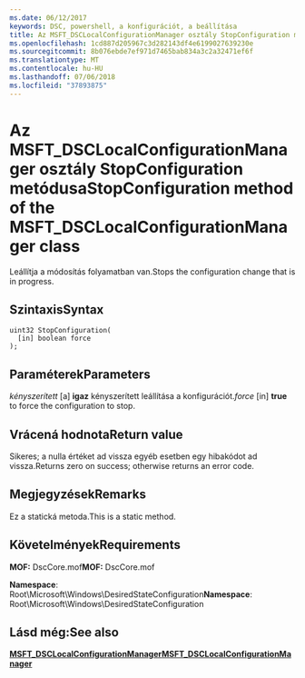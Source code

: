 ```yaml
---
ms.date: 06/12/2017
keywords: DSC, powershell, a konfigurációt, a beállítása
title: Az MSFT_DSCLocalConfigurationManager osztály StopConfiguration metódusa
ms.openlocfilehash: 1cd887d205967c3d282143df4e6199027639230e
ms.sourcegitcommit: 8b076ebde7ef971d7465bab834a3c2a32471ef6f
ms.translationtype: MT
ms.contentlocale: hu-HU
ms.lasthandoff: 07/06/2018
ms.locfileid: "37893875"
---
```

# <a name="stopconfiguration-method-of-the-msftdsclocalconfigurationmanager-class"></a><span data-ttu-id="06070-103">Az MSFT_DSCLocalConfigurationManager osztály StopConfiguration metódusa</span><span class="sxs-lookup"><span data-stu-id="06070-103">StopConfiguration method of the MSFT_DSCLocalConfigurationManager class</span></span>

<span data-ttu-id="06070-104">Leállítja a módosítás folyamatban van.</span><span class="sxs-lookup"><span data-stu-id="06070-104">Stops the configuration change that is in progress.</span></span>

## <a name="syntax"></a><span data-ttu-id="06070-105">Szintaxis</span><span class="sxs-lookup"><span data-stu-id="06070-105">Syntax</span></span>

```mof
uint32 StopConfiguration(
  [in] boolean force
);
```

## <a name="parameters"></a><span data-ttu-id="06070-106">Paraméterek</span><span class="sxs-lookup"><span data-stu-id="06070-106">Parameters</span></span>

<span data-ttu-id="06070-107">*kényszerített* \[a\] **igaz** kényszerített leállítása a konfigurációt.</span><span class="sxs-lookup"><span data-stu-id="06070-107">*force* \[in\] **true** to force the configuration to stop.</span></span>

## <a name="return-value"></a><span data-ttu-id="06070-108">Vrácená hodnota</span><span class="sxs-lookup"><span data-stu-id="06070-108">Return value</span></span>

<span data-ttu-id="06070-109">Sikeres; a nulla értéket ad vissza egyéb esetben egy hibakódot ad vissza.</span><span class="sxs-lookup"><span data-stu-id="06070-109">Returns zero on success; otherwise returns an error code.</span></span>

## <a name="remarks"></a><span data-ttu-id="06070-110">Megjegyzések</span><span class="sxs-lookup"><span data-stu-id="06070-110">Remarks</span></span>

<span data-ttu-id="06070-111">Ez a statická metoda.</span><span class="sxs-lookup"><span data-stu-id="06070-111">This is a static method.</span></span>

## <a name="requirements"></a><span data-ttu-id="06070-112">Követelmények</span><span class="sxs-lookup"><span data-stu-id="06070-112">Requirements</span></span>

<span data-ttu-id="06070-113">**MOF:** DscCore.mof</span><span class="sxs-lookup"><span data-stu-id="06070-113">**MOF:** DscCore.mof</span></span>

<span data-ttu-id="06070-114">**Namespace**: Root\Microsoft\Windows\DesiredStateConfiguration</span><span class="sxs-lookup"><span data-stu-id="06070-114">**Namespace**: Root\Microsoft\Windows\DesiredStateConfiguration</span></span>

## <a name="see-also"></a><span data-ttu-id="06070-115">Lásd még:</span><span class="sxs-lookup"><span data-stu-id="06070-115">See also</span></span>

[<span data-ttu-id="06070-116">**MSFT_DSCLocalConfigurationManager**</span><span class="sxs-lookup"><span data-stu-id="06070-116">**MSFT_DSCLocalConfigurationManager**</span></span>](msft-dsclocalconfigurationmanager.md)